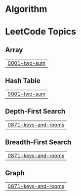 # Algorithm
<!---LeetCode Topics Start-->
# LeetCode Topics
## Array
|  |
| ------- |
| [0001-two-sum](https://github.com/kimjaehyeonn/Algorithm/tree/master/0001-two-sum) |
## Hash Table
|  |
| ------- |
| [0001-two-sum](https://github.com/kimjaehyeonn/Algorithm/tree/master/0001-two-sum) |
## Depth-First Search
|  |
| ------- |
| [0871-keys-and-rooms](https://github.com/kimjaehyeonn/Algorithm/tree/master/0871-keys-and-rooms) |
## Breadth-First Search
|  |
| ------- |
| [0871-keys-and-rooms](https://github.com/kimjaehyeonn/Algorithm/tree/master/0871-keys-and-rooms) |
## Graph
|  |
| ------- |
| [0871-keys-and-rooms](https://github.com/kimjaehyeonn/Algorithm/tree/master/0871-keys-and-rooms) |
<!---LeetCode Topics End-->